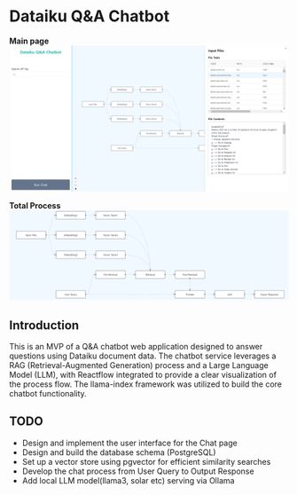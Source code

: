 # Dataiku Q&A Chatbot

**Main page**
![alt text](./images/screenshot1_v0.1.png)

**Total Process**
![alt text](./images/screenshot2_v0.1.png)

## Introduction

This is an MVP of a Q&A chatbot web application designed to answer questions using Dataiku document data. The chatbot service leverages a RAG (Retrieval-Augmented Generation) process and a Large Language Model (LLM), with Reactflow integrated to provide a clear visualization of the process flow. The llama-index framework was utilized to build the core chatbot functionality.

## TODO

-   Design and implement the user interface for the Chat page
-   Design and build the database schema (PostgreSQL)
-   Set up a vector store using pgvector for efficient similarity searches
-   Develop the chat process from User Query to Output Response
-   Add local LLM model(llama3, solar etc) serving via Ollama
